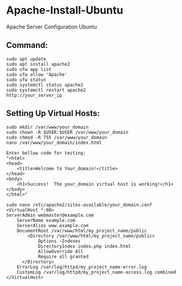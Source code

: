 # Apache-Install-Ubuntu
Apache Server Configuration Ubuntu

Command:
---------
    sudo apt update
    sudo apt install apache2
    sudo ufw app list
    sudo ufw allow 'Apache'
    sudo ufw status
    sudo systemctl status apache2
    sudo systemctl restart apache2
    http://your_server_ip
    
Setting Up Virtual Hosts:
--------------------------
    sudo mkdir /var/www/your_domain
    sudo chown -R $USER:$USER /var/www/your_domain
    sudo chmod -R 755 /var/www/your_domain
    nano /var/www/your_domain/index.html
    
    Enter bellow code for testing:
    "<html>
    <head>
        <title>Welcome to Your_domain!</title>
    </head>
    <body>
        <h1>Success!  The your_domain virtual host is working!</h1>
    </body>
    </html>"
    
    sudo nano /etc/apache2/sites-available/your_domain.conf
    <VirtualHost *:80>
    ServerAdmin webmaster@example.com
        ServerName example.com
        ServerAlias www.example.com
        DocumentRoot /var/www/html/my_project_name/public
            <Directory /var/www/html/my_project_name/public>
                Options -Indexes
                DirectoryIndex index.php index.html
                AllowOverride All
                Require all granted
          </Directory>
        ErrorLog /var/log/httpd/my_project_name-error.log
        CustomLog /var/log/httpd/my_project_name-access.log combined
    </VirtualHost>
